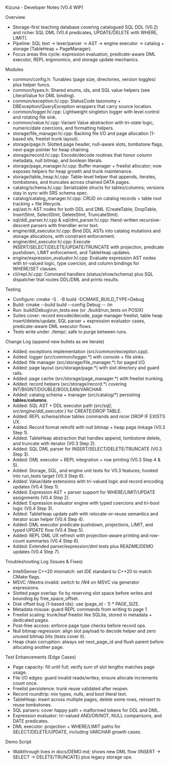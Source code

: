 ﻿Kizuna - Developer Notes (V0.4 WIP)

Overview
- Storage-first teaching database covering catalogued SQL DDL (V0.2) and richer SQL DML (V0.4 predicates, UPDATE/DELETE with WHERE, LIMIT).
- Pipeline: SQL text -> lexer/parser -> AST -> engine executor -> catalog + storage (TableHeap + PageManager).
- Focus areas this cycle: expression evaluation, predicate-aware DML executor, REPL ergonomics, and storage update mechanics.

Modules
- common/config.h: Tunables (page size, directories, version toggles) plus helper funcs.
- common/types.h: Shared enums, ids, and SQL value helpers (see LiteralValue for DML binding).
- common/exception.h/.cpp: StatusCode taxonomy + DBException/QueryException wrappers that carry source location.
- common/logger.h/.cpp: Lightweight singleton logger with level control and rotating file sink.
- common/value.h/.cpp: Variant Value abstraction with tri-state logic, numeric/date coercions, and formatting helpers.
- storage/file_manager.h/.cpp: Backing file I/O and page allocation (1-based ids, freelist trunk layout).
- storage/page.h: Slotted page header, null-aware slots, tombstone flags, next-page pointer for heap chaining.
- storage/record.h/.cpp: Encode/decode routines that honor column metadata, null bitmap, and boolean literals.
- storage/page_manager.h/.cpp: Buffer manager + freelist allocator; now exposes helpers for heap growth and trunk maintenance.
- storage/table_heap.h/.cpp: Table-level helper that appends, iterates, tombstones, and truncates across chained DATA pages.
- catalog/schema.h/.cpp: Serializable structs for tables/columns; versions stay in sync with SRS schema spec.
- catalog/catalog_manager.h/.cpp: CRUD on catalog records + table root tracking + file lifecycle.
- sql/ast.h: AST nodes for both DDL and DML (CreateTable, DropTable, InsertStmt, SelectStmt, DeleteStmt, TruncateStmt).
- sql/ddl_parser.h/.cpp & sql/dml_parser.h/.cpp: Hand-written recursive-descent parsers with friendlier error text.
- engine/ddl_executor.h/.cpp: Bind DDL ASTs into catalog mutations and storage allocations, with constraint enforcement.
- engine/dml_executor.h/.cpp: Execute INSERT/SELECT/DELETE/UPDATE/TRUNCATE with projection, predicate pushdown, LIMIT enforcement, and TableHeap updates.
- engine/expression_evaluator.h/.cpp: Evaluate expression AST nodes with tri-valued logic, type coercion, and column bindings for WHERE/SET clauses.
- cli/repl.h/.cpp: Command handlers (status/show/schema) plus SQL dispatcher that routes DDL/DML and prints results.

Testing
- Configure: cmake -S . -B build -DCMAKE_BUILD_TYPE=Debug
- Build: cmake --build build --config Debug -- /m
- Run: build\Debug\run_tests.exe (or ./build/run_tests on POSIX)
- Suites cover: record encode/decode, page manager freelist, table heap insert/delete/update, SQL parser + expression evaluator cases, predicate-aware DML executor flows.
- Tests write under ./temp/; safe to purge between runs.

Change Log (append new bullets as we iterate)
- Added: exceptions implementation (src/common/exception.cpp).
- Added: logger (src/common/logger.*) with console + file sinks.
- Added: file manager (src/storage/file_manager.*) for paged I/O.
- Added: page layout (src/storage/page.*) with slot directory and guard rails.
- Added: page cache (src/storage/page_manager.*) with freelist trunking.
- Added: record helpers (src/storage/record.*) covering INT/BIGINT/DOUBLE/BOOLEAN/VARCHAR.
- Added: catalog schema + manager (src/catalog/*) persisting __tables__/__columns__.
- Added: SQL AST + DDL executor path (src/sql/*, src/engine/ddl_executor.*) for CREATE/DROP TABLE.
- Added: REPL schema/show tables commands and nicer DROP IF EXISTS UX.
- Added: Record format retrofit with null bitmap + heap page linkage (V0.3 Step 1).
- Added: TableHeap abstraction that handles append, tombstone delete, and truncate with iterator (V0.3 Step 2).
- Added: SQL DML parser for INSERT/SELECT/DELETE/TRUNCATE (V0.3 Step 3).
- Added: DML executor + REPL integration + row printing (V0.3 Step 4 & 5).
- Added: Storage, SQL, and engine unit tests for V0.3 features; hooked into run_tests target (V0.3 Step 6).
- Added: Value/date extensions with tri-valued logic and record encoding updates (V0.4 Step 1).
- Added: Expression AST + parser support for WHERE/LIMIT/UPDATE assignments (V0.4 Step 2).
- Added: Expression evaluator engine with typed coercions and tri-bool logic (V0.4 Step 3).
- Added: TableHeap update path with relocate-or-reuse semantics and iterator scan helper (V0.4 Step 4).
- Added: DML executor predicate pushdown, projections, LIMIT, and typed UPDATE flow (V0.4 Step 5).
- Added: REPL DML UX refresh with projection-aware printing and row-count summaries (V0.4 Step 6).
- Added: Extended parser/expression/dml tests plus README/DEMO updates (V0.4 Step 7).

Troubleshooting Log (Issues & Fixes)
- IntelliSense C++20 mismatch: set IDE standard to C++20 to match CMake flags.
- MSVC /Wextra invalid: switch to /W4 on MSVC via generator expressions.
- Slotted page overlap: fix by reserving slot space before writes and bounding by free_space_offset.
- Disk offset bug (1-based ids): use (page_id - 1) * PAGE_SIZE.
- Metadata misuse: guard REPL commands from writing to page 1.
- Freelist scaling: trunk/leaf freelist like SQLite, stored in metadata + dedicated pages.
- Post-free access: enforce page type checks before record ops.
- Null bitmap regression: align slot payload to decode helper and zero unused bitmap bits (tests cover it).
- Heap chain corruption: always set next_page_id and flush parent before allocating another page.

Test Enhancements (Edge Cases)
- Page capacity: fill until full; verify sum of slot lengths matches page usage.
- File I/O edges: guard invalid reads/writes; ensure allocate increments count once.
- Freelist persistence: trunk reuse validated after reopen.
- Record roundtrip: mix types, nulls, and bool literal text.
- TableHeap: insert across multiple pages, delete some rows, reinsert to reuse tombstones.
- SQL parsers: cover happy path + malformed tokens for DDL and DML.
- Expression evaluator: tri-valued AND/OR/NOT, NULL comparisons, and DATE predicates.
- DML executor: projection + WHERE/LIMIT paths for SELECT/DELETE/UPDATE, including VARCHAR growth cases.

Demo Script
- Walkthrough lives in docs/DEMO.md; shows new DML flow (INSERT -> SELECT -> DELETE/TRUNCATE) plus legacy storage ops.


